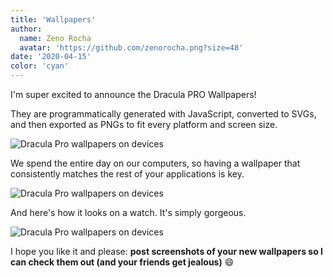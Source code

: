 ```yaml
---
title: 'Wallpapers'
author:
  name: Zeno Rocha
  avatar: 'https://github.com/zenorocha.png?size=48'
date: '2020-04-15'
color: 'cyan'
---
```


I'm super excited to announce the Dracula PRO Wallpapers!

They are programmatically generated with JavaScript, converted to SVGs, and then exported as PNGs to fit every platform and screen size.

![Dracula Pro wallpapers on devices](/static/img/logs/wallpapers-a.gif)

We spend the entire day on our computers, so having a wallpaper that consistently matches the rest of your applications is key.

![Dracula Pro wallpapers on devices](/static/img/logs/wallpapers-b.gif)

And here's how it looks on a watch. It's simply gorgeous.

![Dracula Pro wallpapers on devices](/static/img/logs/wallpapers-c.gif)

I hope you like it and please: **post screenshots of your new wallpapers so I can check them out (and your friends get jealous)** 😄
